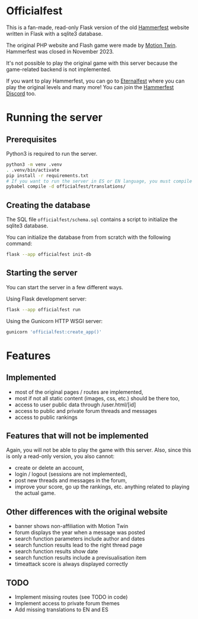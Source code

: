 # Officialfest

This is a fan-made, read-only Flask version of the old [Hammerfest](https://fr.wikipedia.org/wiki/Hammerfest_(jeu_vid%C3%A9o)) website written in Flask with a sqlite3 database.

The original PHP website and Flash game were made by [Motion Twin](https://motiontwin.com/fr/). Hammerfest was closed in November 2023.

It's not possible to play the original game with this server because the game-related backend is not implemented.

If you want to play Hammerfest, you can go to [Eternalfest](https://eternalfest.net/) where you can play the original levels and many more! You can join the [Hammerfest Discord](https://discord.com/invite/VTBjxn7) too.

# Running the server

## Prerequisites

Python3 is required to run the server.

```bash
python3 -m venv .venv
. .venv/bin/activate
pip install -r requirements.txt
# If you want to run the server in ES or EN language, you must compile translations
pybabel compile -d officialfest/translations/
```

## Creating the database

The SQL file `officialfest/schema.sql` contains a script to initialize the sqlite3 database.

You can initialize the database from from scratch with the following command:

```bash
flask --app officialfest init-db
```

## Starting the server

You can start the server in a few different ways.

Using Flask development server:

```bash
flask --app officialfest run
```

Using the Gunicorn HTTP WSGI server:

```bash
gunicorn 'officialfest:create_app()'
```

# Features

## Implemented

- most of the original pages / routes are implemented,
- most if not all static content (images, css, etc.) should be there too,
- access to user public data through /user.html/[id]
- access to public and private forum threads and messages
- access to public rankings

## Features that will not be implemented 

Again, you will not be able to play the game with this server. Also, since this is only a read-only version, you also cannot:

- create or delete an account,
- login / logout (sessions are not implemented),
- post new threads and messages in the forum,
- improve your score, go up the rankings, etc. anything related to playing the actual game.

## Other differences with the original website

- banner shows non-affiliation with Motion Twin
- forum displays the year when a message was posted
- search function parameters include author and dates
- search function results lead to the right thread page
- search function results show date
- search function results include a previsualisation item
- timeattack score is always displayed correctly

## TODO

- Implement missing routes (see TODO in code)
- Implement access to private forum themes
- Add missing translations to EN and ES
